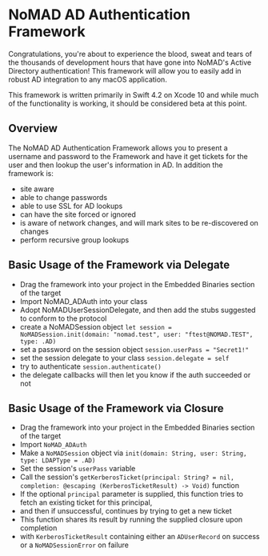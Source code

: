 #  NoMAD AD Authentication Framework

Congratulations, you're about to experience the blood, sweat and tears of the thousands of development hours that have gone into NoMAD's Active Directory authentication! This framework will allow you to easily add in robust AD integration to any macOS application.

This framework is written primarily in Swift 4.2 on Xcode 10 and while much of the functionality is working, it should be considered beta at this point.

## Overview

The NoMAD AD Authentication Framework allows you to present a username and password to the Framework and have it get tickets for the user and then lookup the user's information in AD. In addition the framework is:

- site aware
- able to change passwords
- able to use SSL for AD lookups
- can have the site forced or ignored
- is aware of network changes, and will mark sites to be re-discovered on changes
- perform recursive group lookups

## Basic Usage of the Framework via Delegate

- Drag the framework into your project in the Embedded Binaries section of the target
- Import NoMAD_ADAuth into your class
- Adopt NoMADUserSessionDelegate, and then add the stubs suggested to conform to the protocol
- create a NoMADSession object `let session = NoMADSession.init(domain: "nomad.test", user: "ftest@NOMAD.TEST", type: .AD)`
- set a password on the session object `session.userPass = "Secret1!"`
- set the session delegate to your class `session.delegate = self`
- try to authenticate `session.authenticate()`
- the delegate callbacks will then let you know if the auth succeeded or not

## Basic Usage of the Framework via Closure

- Drag the framework into your project in the Embedded Binaries section of the target
- Import `NoMAD_ADAuth`
- Make a `NoMADSession` object via `init(domain: String, user: String, type: LDAPType = .AD)`
- Set the session's `userPass` variable
- Call the session's `getKerberosTicket(principal: String? = nil, completion: @escaping (KerberosTicketResult) -> Void)` function
- If the optional `principal` parameter is supplied, this function tries to fetch an existing ticket for this principal,
-  and then if unsuccessful, continues by trying to get a new ticket
- This function shares its result by running the supplied closure upon completion
-  with `KerberosTicketResult` containing either an `ADUserRecord` on success or a `NoMADSessionError` on failure
